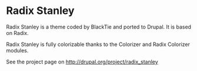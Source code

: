 # Radix Stanley
Radix Stanley is a theme coded by BlackTie and ported to Drupal. It is based on Radix.

Radix Stanley is fully colorizable thanks to the Colorizer and Radix Colorizer modules.

See the project page on http://drupal.org/project/radix_stanley
